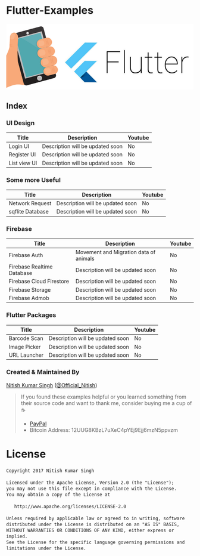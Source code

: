 # Flutter-Examples

![Image](img/flutter_header.png)

## Index

### UI Design
| Title | Description | Youtube  |
|---|---|---|
| Login UI | Description will be updated soon | No |
| Register UI | Description will be updated soon | No |
| List view UI | Description will be updated soon | No |

### Some more Useful
| Title | Description | Youtube  |
|---|---|---|
| Network Request | Description will be updated soon | No |
| sqflite Database | Description will be updated soon | No |

### Firebase
| Title | Description | Youtube  |
|---|---|---|
| Firebase Auth | Movement and Migration data of animals | No |
| Firebase Realtime Database | Description will be updated soon | No |
| Firebase Cloud Firestore | Description will be updated soon | No |
| Firebase Storage | Description will be updated soon | No |
| Firebase Admob | Description will be updated soon | No | 

### Flutter Packages 

| Title | Description | Youtube  |
|---|---|---|
| Barcode Scan | Description will be updated soon | No | 
| Image Picker | Description will be updated soon | No |
| URL Launcher | Description will be updated soon | No | 



### Created & Maintained By
[Nitish Kumar Singh](https://github.com/nitish72) ([@Official_Nitish](https://www.twitter.com/Ofiicial_Nitish))

> If you found these examples helpful or you learned something from their source code and want to thank me, consider buying me a cup of :coffee:
>  + [PayPal](https://www.paypal.me/nitishk72/5)
>  + Bitcoin Address: 12UUG8KBzL7uXeC4pYEj9Ejj6mzN5ppvzm

License
=======

    Copyright 2017 Nitish Kumar Singh

    Licensed under the Apache License, Version 2.0 (the "License");
    you may not use this file except in compliance with the License.
    You may obtain a copy of the License at

       http://www.apache.org/licenses/LICENSE-2.0

    Unless required by applicable law or agreed to in writing, software
    distributed under the License is distributed on an "AS IS" BASIS,
    WITHOUT WARRANTIES OR CONDITIONS OF ANY KIND, either express or implied.
    See the License for the specific language governing permissions and
    limitations under the License.
